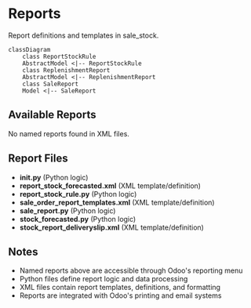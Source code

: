# Reports

Report definitions and templates in sale_stock.

```mermaid
classDiagram
    class ReportStockRule
    AbstractModel <|-- ReportStockRule
    class ReplenishmentReport
    AbstractModel <|-- ReplenishmentReport
    class SaleReport
    Model <|-- SaleReport
```

## Available Reports

No named reports found in XML files.


## Report Files

- **__init__.py** (Python logic)
- **report_stock_forecasted.xml** (XML template/definition)
- **report_stock_rule.py** (Python logic)
- **sale_order_report_templates.xml** (XML template/definition)
- **sale_report.py** (Python logic)
- **stock_forecasted.py** (Python logic)
- **stock_report_deliveryslip.xml** (XML template/definition)

## Notes
- Named reports above are accessible through Odoo's reporting menu
- Python files define report logic and data processing
- XML files contain report templates, definitions, and formatting
- Reports are integrated with Odoo's printing and email systems
